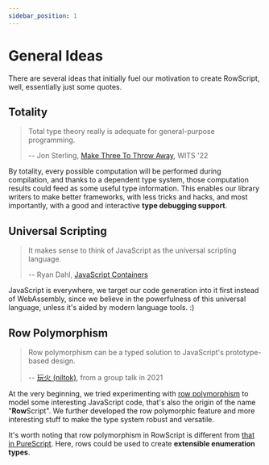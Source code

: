 ```yaml
---
sidebar_position: 1
---
```


# General Ideas

There are several ideas that initially fuel our motivation to create RowScript, well, essentially just some quotes.

## Totality

> Total type theory really is adequate for general-purpose programming.
>
> -- Jon Sterling, [Make Three To Throw Away], WITS '22

By totality, every possible computation will be performed during compilation, and thanks to a dependent type system,
those computation results could feed as some useful type information. This enables our library writers to make better
frameworks, with less tricks and hacks, and most importantly, with a good and interactive **type debugging support**.

[Make Three To Throw Away]: https://www.jonmsterling.com/slides/sterling-2022-wits.pdf

## Universal Scripting

> It makes sense to think of JavaScript as the universal scripting language.
>
> -- Ryan Dahl, [JavaScript Containers]

JavaScript is everywhere, we target our code generation into it first instead of WebAssembly, since we believe in the
powerfulness of this universal language, unless it's aided by modern language tools. :)

[JavaScript Containers]: https://tinyclouds.org/javascript_containers

## Row Polymorphism

> Row polymorphism can be a typed solution to JavaScript's prototype-based design.
>
> -- [玩火 (niltok)], from a group talk in 2021

At the very beginning, we tried experimenting with [row polymorphism] to model some interesting JavaScript code, that's
also the origin of the name "**Row**Script". We further developed the row polymorphic feature and more interesting stuff
to make the type system robust and versatile.

It's worth noting that row polymorphism in RowScript is different from [that in PureScript]. Here, rows could be used to
create **extensible enumeration types**.

[玩火 (niltok)]: https://github.com/niltok
[row polymorphism]: https://en.wikipedia.org/wiki/Row_polymorphism
[that in PureScript]: https://github.com/purescript/documentation/blob/master/language/Types.md#rows
